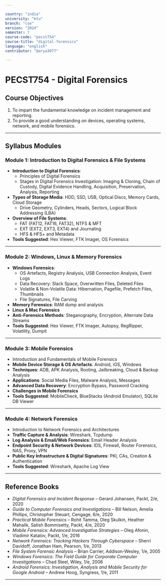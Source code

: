 ```yaml
---

country: "india"
university: "ktu"
branch: "cse"
version: "2024"
semester: 7
course-code: "pecst754"
course-title: "digital-forensics"
language: "english"
contributor: "@arya3077"

---
```


# PECST754 - Digital Forensics

## Course Objectives

1. To impart the fundamental knowledge on incident management and reporting.  
2. To provide a good understanding on devices, operating systems, network, and mobile forensics.  

---

## Syllabus Modules

### Module 1: Introduction to Digital Forensics & File Systems 
- **Introduction to Digital Forensics**:  
  - Principles of Digital Forensics  
  - Stages in Digital Forensics Investigation: Imaging & Cloning, Chain of Custody, Digital Evidence Handling, Acquisition, Preservation, Analysis, Reporting  
- **Types of Storage Media**: HDD, SSD, USB, Optical Discs, Memory Cards, Cloud Storage  
  - Drive Geometry, Cylinders, Heads, Sectors, Logical Block Addressing (LBA)  
- **Overview of File Systems**:  
  - FAT (FAT12, FAT16, FAT32), NTFS & MFT  
  - EXT (EXT2, EXT3, EXT4) and Journaling  
  - HFS & HFS+ and Metadata  
- **Tools Suggested**: Hex Viewer, FTK Imager, OS Forensics  

---

### Module 2: Windows, Linux & Memory Forensics 

- **Windows Forensics**:  
  - OS Artefacts, Registry Analysis, USB Connection Analysis, Event Logs  
  - Data Recovery: Slack Space, Overwritten Files, Deleted Files  
  - Volatile & Non-Volatile Data: Hibernation, Pagefile, Prefetch Files, Thumbnails  
  - File Signatures, File Carving  
- **Memory Forensics**: RAM dump and analysis  
- **Linux & Mac Forensics**  
- **Anti-Forensics Methods**: Steganography, Encryption, Alternate Data Streams  
- **Tools Suggested**: Hex Viewer, FTK Imager, Autopsy, RegRipper, Volatility, Dumpit  

---

### Module 3: Mobile Forensics 

- Introduction and Fundamentals of Mobile Forensics  
- **Mobile Device Storage & OS Artefacts**: Android, iOS, Windows  
- **Techniques**: ADB, APK Analysis, Rooting, Jailbreaking, Cloud & Backup Analysis  
- **Applications**: Social Media Files, Malware Analysis, Messages  
- **Advanced Data Recovery**: Encryption Bypass, Password Cracking  
- **Challenges in Mobile Forensics**  
- **Tools Suggested**: MobileCheck, BlueStacks (Android Emulator), SQLite DB Viewer  

---

### Module 4: Network Forensics 

- Introduction to Network Forensics and Architectures  
- **Traffic Capture & Analysis**: Wireshark, Tcpdump  
- **Log Analysis & Email/Web Forensics**: Email Header Analysis  
- **Endpoint Security & Network Devices**: IDS, Firewall, Router Forensics, NAS, Proxy, VPN  
- **Public Key Infrastructure & Digital Signatures**: PKI, CAs, Creation & Authentication  
- **Tools Suggested**: Wireshark, Apache Log View  

---

## Reference Books

- *Digital Forensics and Incident Response* – Gerard Johansen, Packt, 2/e, 2020  
- *Guide to Computer Forensics and Investigations* – Bill Nelson, Amelia Phillips, Christopher Steuart, Cengage, 6/e, 2020  
- *Practical Mobile Forensics* – Rohit Tamma, Oleg Skulkin, Heather Mahalik, Satish Bommisetty, Packt, 4/e, 2020  
- *Mobile Forensics: Advanced Investigative Strategies* – Oleg Afonin, Vladimir Katalov, Packt, 1/e, 2016  
- *Network Forensics: Tracking Hackers Through Cyberspace* – Sherri Davidoff, Jonathan Ham, Pearson, 1/e, 2013  
- *File System Forensic Analysis* – Brian Carrier, Addison-Wesley, 1/e, 2005  
- *Windows Forensics: The Field Guide for Corporate Computer Investigations* – Chad Steel, Wiley, 1/e, 2006  
- *Android Forensics: Investigation, Analysis and Mobile Security for Google Android* – Andrew Hoog, Syngress, 1/e, 2011  

---
